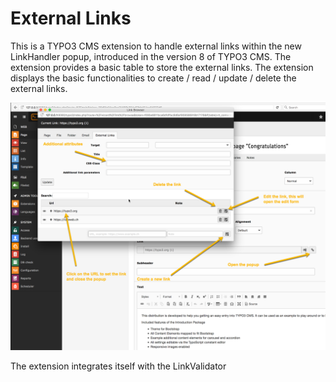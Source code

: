 External Links
==============

This is a TYPO3 CMS extension to handle external links within the new
LinkHandler popup, introduced in the version 8 of TYPO3 CMS. The extension
provides a basic table to store the external links. The extension displays the
basic functionalities to create / read / update / delete the external links.

![](https://raw.githubusercontent.com/cobwebch/external_links/master/Documentation/popup-01.png)

The extension integrates itself with the LinkValidator

 
